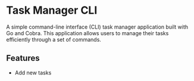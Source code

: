 # Task Manager CLI

A simple command-line interface (CLI) task manager application built with Go and Cobra. This application allows users to manage their tasks efficiently through a set of commands.

## Features

- Add new tasks

